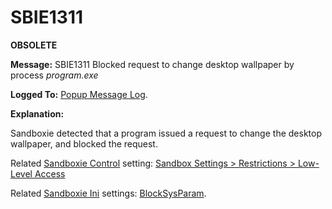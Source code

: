 # SBIE1311

**OBSOLETE**

**Message:** SBIE1311 Blocked request to change desktop wallpaper by process _program.exe_

**Logged To:** [Popup Message Log](PopupMessageLog.md).

**Explanation:**

Sandboxie detected that a program issued a request to change the desktop wallpaper, and blocked the request.

Related [Sandboxie Control](SandboxieControl.md) setting: [Sandbox Settings > Restrictions > Low-Level Access](RestrictionsSettings.md#low-level-access--removed)

Related [Sandboxie Ini](SandboxieIni.md) settings: [BlockSysParam](BlockSysParam.md).
